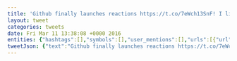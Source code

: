 ```yaml
---
title: 'Github finally launches reactions https://t.co/7eWch13SnF! I like to think I kind of called it  https://t.co/V2Yrz2Z3vB!'
layout: tweet
categories: tweets
date: Fri Mar 11 13:38:08 +0000 2016
entities: {"hashtags":[],"symbols":[],"user_mentions":[],"urls":[{"url":"https://t.co/7eWch13SnF","expanded_url":"https://github.com/blog/2119-pull-request-and-issue-reactions","display_url":"github.com/blog/2119-pull…","indices":[34,57]},{"url":"https://t.co/V2Yrz2Z3vB","expanded_url":"https://twitter.com/earobinson/status/705450130544021505","display_url":"twitter.com/earobinson/sta…","indices":[96,119]}]}
tweetJson: {"text":"Github finally launches reactions https://t.co/7eWch13SnF! I like to think I kind of called it  https://t.co/V2Yrz2Z3vB!"}
---
```


